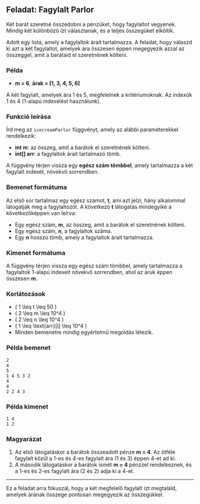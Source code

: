 
## Feladat: Fagylalt Parlor

Két barát szeretné összedobni a pénzüket, hogy fagylaltot vegyenek. Mindig két különböző ízt választanak, és a teljes összegüket elköltik.

Adott egy lista, amely a fagylaltok árait tartalmazza. A feladat, hogy válaszd ki azt a két fagylaltot, amelyek ára összesen éppen megegyezik azzal az összeggel, amit a barátaid el szeretnének költeni.

### Példa
- **m = 6**, **árak = [1, 3, 4, 5, 6]**

A két fagylalt, amelyek ára 1 és 5, megfelelnek a kritériumoknak. Az indexük 1 és 4 (1-alapú indexelést használunk).

### Funkció leírása

Írd meg az `icecreamParlor` függvényt, amely az alábbi paraméterekkel rendelkezik:

- **int m**: az összeg, amit a barátok el szeretnének költeni.
- **int[] arr**: a fagylaltok árait tartalmazó tömb.

A függvény térjen vissza egy **egész szám tömbbel**, amely tartalmazza a két fagylalt indexét, növekvő sorrendben.

### Bemenet formátuma

Az első sor tartalmaz egy egész számot, **t**, ami azt jelzi, hány alkalommal látogatják meg a fagylaltozót. A következő **t** látogatás mindegyike a következőképpen van leírva:

- Egy egész szám, **m**, az összeg, amit a barátok el szeretnének költeni.
- Egy egész szám, **n**, a fagylaltok száma.
- Egy **n** hosszú tömb, amely a fagylaltok árait tartalmazza.

### Kimenet formátuma

A függvény térjen vissza egy egész szám tömbbel, amely tartalmazza a fagylaltok 1-alapú indexeit növekvő sorrendben, ahol az áruk éppen összesen **m**.

### Korlátozások
- \( 1 \leq t \leq 50 \)
- \( 2 \leq m \leq 10^4 \)
- \( 2 \leq n \leq 10^4 \)
- \( 1 \leq \text{arr}[i] \leq 10^4 \)
- Minden bemenetre mindig egyértelmű megoldás létezik.

### Példa bemenet

```plaintext
2
4
5
1 4 5 3 2
4
4
2 2 4 3
```

### Példa kimenet

```plaintext
1 4
1 2
```

### Magyarázat

1. Az első látogatáskor a barátok összeadott pénze **m = 4**. Az ötféle fagylalt közül a 1-es és 4-es fagylalt ára (1 és 3) éppen 4-et ad ki.
2. A második látogatáskor a barátok ismét **m = 4** pénzzel rendelkeznek, és a 1-es és 2-es fagylalt ára (2 és 2) adja ki a 4-et.

--- 

Ez a feladat arra fókuszál, hogy a két megfelelő fagylalt ízt megtaláld, amelyek árának összege pontosan megegyezik az összegükkel.